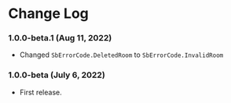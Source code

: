 # Change Log

### 1.0.0-beta.1 (Aug 11, 2022)
* Changed `SbErrorCode.DeletedRoom` to `SbErrorCode.InvalidRoom`

### 1.0.0-beta (July 6, 2022)
* First release.
